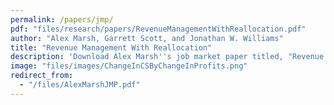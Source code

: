 ```yaml
---
permalink: /papers/jmp/
pdf: "files/research/papers/RevenueManagementWithReallocation.pdf"
author: "Alex Marsh, Garrett Scott, and Jonathan W. Williams"
title: "Revenue Management With Reallocation"
description: 'Download Alex Marsh''s job market paper titled, "Revenue Management With Realloaction" by Alex Marsh, Garrett Scott, and Jonathan Williams'
image: "files/images/ChangeInCSByChangeInProfits.png"
redirect_from: 
  - "/files/AlexMarshJMP.pdf"
---
```

